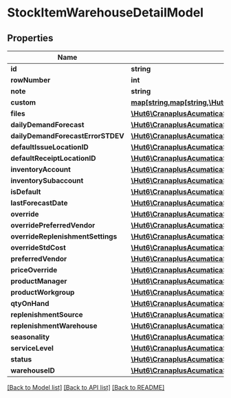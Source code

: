 # StockItemWarehouseDetailModel

## Properties
Name | Type | Description | Notes
------------ | ------------- | ------------- | -------------
**id** | **string** |  | [optional] 
**rowNumber** | **int** |  | [optional] 
**note** | **string** |  | [optional] 
**custom** | [**map[string,map[string,\Hut6\CranaplusAcumaticaSdk\Model\CustomFieldModel]]**](map.md) |  | [optional] 
**files** | [**\Hut6\CranaplusAcumaticaSdk\Model\FileLinkModel[]**](FileLinkModel.md) |  | [optional] 
**dailyDemandForecast** | [**\Hut6\CranaplusAcumaticaSdk\Model\DecimalValueModel**](DecimalValueModel.md) |  | [optional] 
**dailyDemandForecastErrorSTDEV** | [**\Hut6\CranaplusAcumaticaSdk\Model\DecimalValueModel**](DecimalValueModel.md) |  | [optional] 
**defaultIssueLocationID** | [**\Hut6\CranaplusAcumaticaSdk\Model\StringValueModel**](StringValueModel.md) |  | [optional] 
**defaultReceiptLocationID** | [**\Hut6\CranaplusAcumaticaSdk\Model\StringValueModel**](StringValueModel.md) |  | [optional] 
**inventoryAccount** | [**\Hut6\CranaplusAcumaticaSdk\Model\StringValueModel**](StringValueModel.md) |  | [optional] 
**inventorySubaccount** | [**\Hut6\CranaplusAcumaticaSdk\Model\StringValueModel**](StringValueModel.md) |  | [optional] 
**isDefault** | [**\Hut6\CranaplusAcumaticaSdk\Model\BooleanValueModel**](BooleanValueModel.md) |  | [optional] 
**lastForecastDate** | [**\Hut6\CranaplusAcumaticaSdk\Model\DateTimeValueModel**](DateTimeValueModel.md) |  | [optional] 
**override** | [**\Hut6\CranaplusAcumaticaSdk\Model\BooleanValueModel**](BooleanValueModel.md) |  | [optional] 
**overridePreferredVendor** | [**\Hut6\CranaplusAcumaticaSdk\Model\BooleanValueModel**](BooleanValueModel.md) |  | [optional] 
**overrideReplenishmentSettings** | [**\Hut6\CranaplusAcumaticaSdk\Model\BooleanValueModel**](BooleanValueModel.md) |  | [optional] 
**overrideStdCost** | [**\Hut6\CranaplusAcumaticaSdk\Model\BooleanValueModel**](BooleanValueModel.md) |  | [optional] 
**preferredVendor** | [**\Hut6\CranaplusAcumaticaSdk\Model\StringValueModel**](StringValueModel.md) |  | [optional] 
**priceOverride** | [**\Hut6\CranaplusAcumaticaSdk\Model\BooleanValueModel**](BooleanValueModel.md) |  | [optional] 
**productManager** | [**\Hut6\CranaplusAcumaticaSdk\Model\StringValueModel**](StringValueModel.md) |  | [optional] 
**productWorkgroup** | [**\Hut6\CranaplusAcumaticaSdk\Model\StringValueModel**](StringValueModel.md) |  | [optional] 
**qtyOnHand** | [**\Hut6\CranaplusAcumaticaSdk\Model\DecimalValueModel**](DecimalValueModel.md) |  | [optional] 
**replenishmentSource** | [**\Hut6\CranaplusAcumaticaSdk\Model\StringValueModel**](StringValueModel.md) |  | [optional] 
**replenishmentWarehouse** | [**\Hut6\CranaplusAcumaticaSdk\Model\StringValueModel**](StringValueModel.md) |  | [optional] 
**seasonality** | [**\Hut6\CranaplusAcumaticaSdk\Model\StringValueModel**](StringValueModel.md) |  | [optional] 
**serviceLevel** | [**\Hut6\CranaplusAcumaticaSdk\Model\DecimalValueModel**](DecimalValueModel.md) |  | [optional] 
**status** | [**\Hut6\CranaplusAcumaticaSdk\Model\StringValueModel**](StringValueModel.md) |  | [optional] 
**warehouseID** | [**\Hut6\CranaplusAcumaticaSdk\Model\StringValueModel**](StringValueModel.md) |  | [optional] 

[[Back to Model list]](../README.md#documentation-for-models) [[Back to API list]](../README.md#documentation-for-api-endpoints) [[Back to README]](../README.md)


